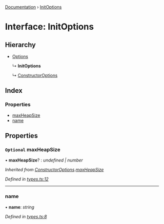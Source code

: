 [Documentation](../README.md) › [InitOptions](initoptions.md)

# Interface: InitOptions

## Hierarchy

* [Options](options.md)

  ↳ **InitOptions**

  ↳ [ConstructorOptions](constructoroptions.md)

## Index

### Properties

* [maxHeapSize](initoptions.md#optional-maxheapsize)
* [name](initoptions.md#name)

## Properties

### `Optional` maxHeapSize

• **maxHeapSize**? : *undefined | number*

*Inherited from [ConstructorOptions](constructoroptions.md).[maxHeapSize](constructoroptions.md#optional-maxheapsize)*

*Defined in [types.ts:12](https://github.com/badbatch/cachemap/blob/8c9b61b/packages/indexed-db/src/types.ts#L12)*

___

###  name

• **name**: *string*

*Defined in [types.ts:8](https://github.com/badbatch/cachemap/blob/8c9b61b/packages/indexed-db/src/types.ts#L8)*
